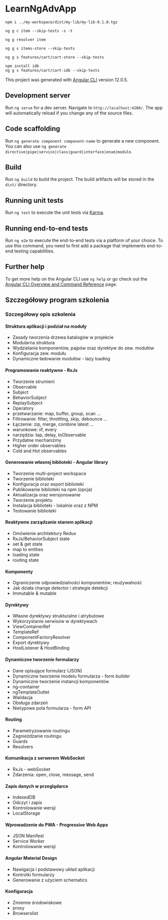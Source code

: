 # LearnNgAdvApp

    npm i ../my-workspace/dist/my-lib/my-lib-0.1.0.tgz

    ng g c item --skip-tests -s -t

    ng g resolver item

    ng g s items-store --skip-tests

    ng g s features/cart/cart-store --skip-tests

    npm install idb
    ng g s features/cart/cart-idb --skip-tests

This project was generated with [Angular CLI](https://github.com/angular/angular-cli) version 12.0.5.

## Development server

Run `ng serve` for a dev server. Navigate to `http://localhost:4200/`. The app will automatically reload if you change any of the source files.

## Code scaffolding

Run `ng generate component component-name` to generate a new component. You can also use `ng generate directive|pipe|service|class|guard|interface|enum|module`.

## Build

Run `ng build` to build the project. The build artifacts will be stored in the `dist/` directory.

## Running unit tests

Run `ng test` to execute the unit tests via [Karma](https://karma-runner.github.io).

## Running end-to-end tests

Run `ng e2e` to execute the end-to-end tests via a platform of your choice. To use this command, you need to first add a package that implements end-to-end testing capabilities.

## Further help

To get more help on the Angular CLI use `ng help` or go check out the [Angular CLI Overview and Command Reference](https://angular.io/cli) page.


## Szczegółowy program szkolenia
### Szczegółowy opis szkolenia

#### Struktura aplikacji i podział na moduły
- Zasady tworzenia drzewa katalogów w projekcie
- Modularna struktura
- Wydzielanie komponentów, pajpów oraz dyrektyw do zew. modułów
- Konfiguracja zew. modułu
- Dynamiczne ładowanie modułów - lazy loading

#### Programowanie reaktywne - RxJs
- Tworzenie strumieni
- Observable
- Subject
- BehaviorSubject
- ReplaySubject
- Operatory
- przetwarzanie: map, buffer, group, scan ...
- Filtrowanie: filter, throttling, skip, debounce ...
- Łączenie: zip, merge, combine latest …
- warunkowe: iif, every
- narzędzia: tap, delay, toObservable
- Przydatne mechanizmy
- Higher order observables
- Cold and Hot observables
#### Generowanie własnej biblioteki - Angular library

- Tworzenie multi-project workspace
- Tworzenie biblioteki
- Konfiguracja oraz export biblioteki
- Publikowanie biblioteki na npm (opcja)
- Aktualizacja oraz wersjonowanie
- Tworzenie projektu
- Instalacja biblioteki - lokalnie oraz z NPM
- Testowanie biblioteki
#### Reaktywne zarządzanie stanem aplikacji
- Omówienie architektury Redux
- RxJs/BehaviorSubject state
- set & get state
- map to entities
- loading state
- routing state

#### Komponenty
- Ograniczenie odpowiedzialności komponentów; reużywalność
- Jak działa change detector i strategie detekcji
- Immutable & mutable

#### Dyrektywy
- Własne dyrektywy strukturalne i atrybutowe
- Wykorzystanie serwisów w dyrektywach
- ViewContainerRef
- TemplateRef
- ComponentFactoryResolver
- Export dyrektywy
- HostListener & HostBinding

#### Dynamiczne tworzenie formularzy
- Dane opisujące formularz (JSON)
- Dynamiczne tworzenie modelu formularza - form builder
- Dynamiczne tworzenie instancji komponentów
- ng-container
- ngTemplateOutlet
- Walidacja
- Obsługa zdarzeń
- Nietypowe pola formularza - form API

#### Routing
- Parametryzowanie routingu
- Zagnieżdżanie routingu
- Guards
- Resolvers

#### Komunikacja z serwerem WebSocket
- RxJs - webSocket
- Zdarzenia: open, close, message, send

#### Zapis danych w przeglądarce
- IndexedDB
- Odczyt i zapis
- Kontrolowanie wersji
- LocalStorage

#### Wprowadzenie do PWA - Progressive Web Apps
- JSON Manifest
- Service Worker
- Kontrolowanie wersji

#### Angular Material Design
- Nawigacja i podstawowy układ aplikacji
- Kontrolki formularzy
- Generowanie z użyciem schematics

#### Konfiguracja
- Zmienne środowiskowe
- proxy
- Browserslist
